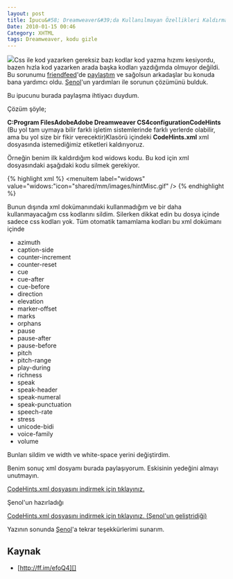 ```yaml
---
layout: post
title: İpucu&#58; Dreamweaver&#39;da Kullanılmayan Özellikleri Kaldırmak
Date: 2010-01-15 00:46
Category: XHTML
tags: Dreamweaver, kodu gizle
---
```


![][100]Css ile kod yazarken gereksiz bazı kodlar kod yazma hızımı
kesiyordu, bazen hızla kod yazarken arada başka kodları yazdığımda
olmuyor değildi. Bu sorunumu [friendfeed][]'de [paylaştım][] ve sağolsun
arkadaşlar bu konuda bana yardımcı oldu. [Şenol][]'un yardımları ile
sorunun çözümünü bulduk.

Bu ipucunu burada paylaşma ihtiyacı duydum.

Çözüm şöyle;

**C:Program FilesAdobeAdobe Dreamweaver
CS4configurationCodeHints** (Bu yol tam uymaya bilir farklı işletim
sistemlerinde farklı yerlerde olabilir, ama bu yol size bir fikir
verecektir)Klasörü içindeki **CodeHints.xml** xml dosyasında
istemediğimiz etiketleri kaldırıyoruz.

Örneğin benim ilk kaldırdığım kod widows kodu. Bu kod için xml
dosyasındaki aşağıdaki kodu silmek gerekiyor.

{% highlight xml %}
	<menuitem label="widows" value="widows:"icon="shared/mm/images/hintMisc.gif" />
{% endhighlight %}

Bunun dışında xml dokümanındaki kullanmadığım ve bir daha
kullanmayacağım css kodlarını sildim. Silerken dikkat edin bu dosya
içinde sadece css kodları yok. Tüm otomatik tamamlama kodları bu xml
dokümanı içinde

-   azimuth
-   caption-side
-   counter-increment
-   counter-reset
-   cue
-   cue-after
-   cue-before
-   direction
-   elevation
-   marker-offset
-   marks
-   orphans
-   pause
-   pause-after
-   pause-before
-   pitch
-   pitch-range
-   play-during
-   richness
-   speak
-   speak-header
-   speak-numeral
-   speak-punctuation
-   speech-rate
-   stress
-   unicode-bidi
-   voice-family
-   volume

Bunları sildim ve width ve white-space yerini değiştirdim.

Benim sonuç xml dosyamı burada paylaşıyorum. Eskisinin yedeğini almayı
unutmayın.

[CodeHints.xml dosyasını indirmek için tıklayınız.][]

Şenol'un hazırladığı

[CodeHints.xml dosyasını indirmek için tıklayınız. (Şenol'un geliştridiği)][]

Yazının sonunda [Şenol][1]'a tekrar teşekkürlerimi sunarım.

## Kaynak

-   [http://ff.im/efoQ4][]

  [100]: /images/code_hig-300x194.gif
  [friendfeed]: http://friendfeed.com/fatihhayri "friendfeed"
  [paylaştım]: http://ff.im/efoQ4 "paylaştım"
  [Şenol]: http://friendfeed.com/senol1 "Şenol"
  [CodeHints.xml dosyasını indirmek için tıklayınız.]: /dokumanlar/CodeHints.rar
  [CodeHints.xml dosyasını indirmek için tıklayınız. (Şenol'un   geliştridiği)]: http://www.4shared.com/file/197529116/bfc9e2ec/CodeHints.html?err=no-sess
  [1]: http://friendfeed.com/senol1
  [http://ff.im/efoQ4]: http://ff.im/efoQ4
